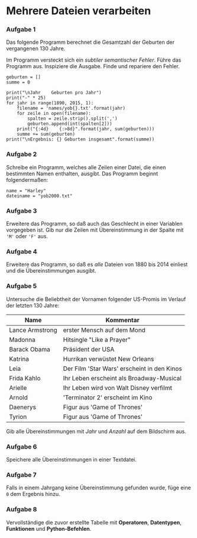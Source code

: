 
# Mehrere Dateien verarbeiten

### Aufgabe 1

Das folgende Programm berechnet die Gesamtzahl der Geburten der vergangenen 130 Jahre.

Im Programm versteckt sich ein *subtiler semantischer Fehler*. Führe das Programm aus. Inspiziere die Ausgabe. Finde und repariere den Fehler.


    geburten = []
    summe = 0

    print("\nJahr    Geburten pro Jahr")
    print("-" * 25)
    for jahr in range(1890, 2015, 1):
        filename = 'names/yob{}.txt'.format(jahr)
        for zeile in open(filename):
            spalten = zeile.strip().split(',')
            geburten.append(int(spalten[2]))
        print("{:4d}    {:>8d}".format(jahr, sum(geburten)))
        summe += sum(geburten)
    print("\nErgebnis: {} Geburten insgesamt".format(summe))


### Aufgabe 2

Schreibe ein Programm, welches alle Zeilen einer Datei, die einen bestimmten Namen enthalten, ausgibt.
Das Programm beginnt folgendermaßen:

    name = "Harley"
    dateiname = "yob2000.txt"


### Aufgabe 3

Erweitere das Programm, so daß auch das Geschlecht in einer Variablen vorgegeben ist. Gib nur die Zeilen mit Übereinstimmung in der Spalte mit `'M'` oder `'F'` aus.

### Aufgabe 4

Erweitere das Programm, so daß es *alle* Dateien von 1880 bis 2014 einliest und die Übereinstimmungen ausgibt.

### Aufgabe 5

Untersuche die Beliebtheit der Vornamen folgender US-Promis im Verlauf der letzten 130 Jahre:

| Name            | Kommentar                      |
|-----------------|--------------------------------|
| Lance Armstrong | erster Mensch auf dem Mond |
| Madonna         | Hitsingle "Like a Prayer" |
| Barack Obama    | Präsident der USA |
| Katrina         | Hurrikan verwüstet New Orleans |
| Leia            | Der Film 'Star Wars' erscheint in den Kinos |
| Frida Kahlo     | Ihr Leben erscheint als Broadway-Musical |
| Arielle         | Ihr Leben wird von Walt Disney verfilmt |
| Arnold          | 'Terminator 2' erscheint im Kino |
| Daenerys        | Figur aus 'Game of Thrones' |
| Tyrion          | Figur aus 'Game of Thrones' |

Gib alle Übereinstimmungen mit *Jahr* und *Anzahl* auf dem Bildschirm aus.

### Aufgabe 6

Speichere alle Übereinstimmungen in einer Textdatei.

### Aufgabe 7

Falls in einem Jahrgang keine Übereinstimmung gefunden wurde, füge eine `0` dem Ergebnis hinzu.


### Aufgabe 8

Vervollständige die zuvor erstellte Tabelle mit **Operatoren**, **Datentypen**, **Funktionen** und **Python-Befehlen**.
